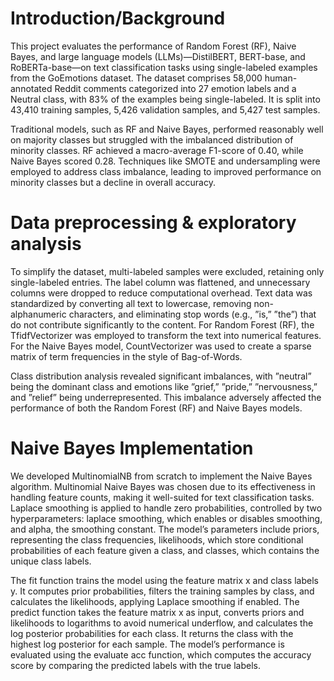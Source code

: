 # Introduction/Background
This project evaluates the performance of Random Forest (RF), Naive Bayes, and large language models (LLMs)—DistilBERT,
BERT-base, and RoBERTa-base—on text classification tasks using single-labeled examples from the GoEmotions dataset.
The dataset comprises 58,000 human-annotated Reddit comments categorized into 27 emotion labels and a Neutral class,
with 83% of the examples being single-labeled. It is split into 43,410 training samples, 5,426 validation samples, and
5,427 test samples.

Traditional models, such as RF and Naive Bayes, performed reasonably well on majority
classes but struggled with the imbalanced distribution of minority classes. RF achieved a macro-average F1-score of 0.40,
while Naive Bayes scored 0.28. Techniques like SMOTE and undersampling were employed to address class imbalance,
leading to improved performance on minority classes but a decline in overall accuracy.

# Data preprocessing & exploratory analysis

To simplify the dataset, multi-labeled samples were excluded, retaining only single-labeled entries. The label column
was flattened, and unnecessary columns were dropped to reduce computational overhead. Text data was standardized by
converting all text to lowercase, removing non-alphanumeric characters, and eliminating stop words (e.g., ”is,” ”the”) that
do not contribute significantly to the content. For Random Forest (RF), the TfidfVectorizer was employed to transform
the text into numerical features. For the Naive Bayes model, CountVectorizer was used to create a sparse matrix of term
frequencies in the style of Bag-of-Words.

Class distribution analysis revealed significant imbalances, with ”neutral” being the dominant class and emotions like
”grief,” ”pride,” ”nervousness,” and ”relief” being underrepresented. This imbalance adversely affected the performance of
both the Random Forest (RF) and Naive Bayes models.

# Naive Bayes Implementation
We developed MultinomialNB from scratch to implement the Naive Bayes algorithm. Multinomial Naive Bayes was
chosen due to its effectiveness in handling feature counts, making it well-suited for text classification tasks.
Laplace smoothing is applied to handle zero probabilities, controlled by two hyperparameters: laplace smoothing, which
enables or disables smoothing, and alpha, the smoothing constant. The model’s parameters include priors, representing the
class frequencies, likelihoods, which store conditional probabilities of each feature given a class, and classes, which contains
the unique class labels.

The fit function trains the model using the feature matrix x and class labels y. It computes prior probabilities, filters the
training samples by class, and calculates the likelihoods, applying Laplace smoothing if enabled. The predict function takes
the feature matrix x as input, converts priors and likelihoods to logarithms to avoid numerical underflow, and calculates the
log posterior probabilities for each class. It returns the class with the highest log posterior for each sample. The model’s
performance is evaluated using the evaluate acc function, which computes the accuracy score by comparing the predicted
labels with the true labels.
